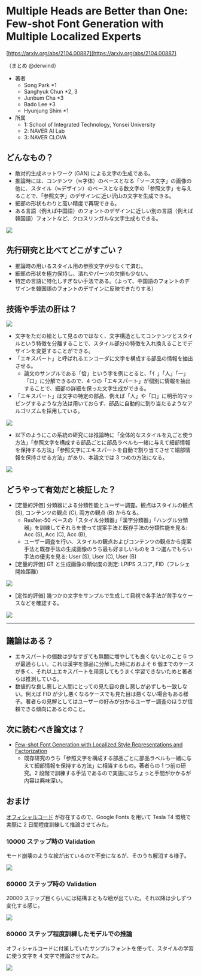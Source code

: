 # Multiple Heads are Better than One: Few-shot Font Generation with Multiple Localized Experts

[https://arxiv.org/abs/2104.00887](https://arxiv.org/abs/2104.00887)

（まとめ @derwind）

- 著者
    - Song Park *1
    - Sanghyuk Chun *2, 3
    - Junbum Cha *3
    - Bado Lee *3
    - Hyunjung Shim *1
- 所属
    - 1: School of Integrated Technology, Yonsei University
    - 2: NAVER AI Lab
    - 3: NAVER CLOVA 

## どんなもの？

- 敵対的生成ネットワーク (GAN) による文字の生成である。
- 推論時には、コンテンツ（≒字体）のベースとなる「ソース文字」の画像の他に、スタイル（≒デザイン）のベースとなる数文字の「参照文字」を与えることで、「参照文字」のデザインに近い沢山の文字を生成できる。
- 細部の形状もわりと高い精度で再現できる。
- ある言語（例えば中国語）のフォントのデザインに近しい別の言語（例えば韓国語）フォントなど、クロスリンガルな文字生成もできる。

![](arxiv_2104.00887/concept.png)

## 先行研究と比べてどこがすごい？

- 推論時の用いるスタイル用の参照文字が少なくて済む。
- 細部の形状を極力保持し、潰れやパーツの欠損も少ない。
- 特定の言語に特化しすぎない手法である。（よって、中国語のフォントのデザインを韓国語のフォントのデザインに反映できたりする）

## 技術や手法の肝は？

![](arxiv_2104.00887/overview.png)

- 文字をただの絵として見るのではなく、文字構造としてコンテンツとスタイルという特徴を分離することで、スタイル部分の特徴を入れ換えることでデザインを変更することができる。
- 「エキスパート」と呼ばれるエンコーダに文字を構成する部品の情報を抽出させる。
    - 論文のサンプルである「佮」という字を例にとると、「亻」「人」「一」「口」に分解できるので、4 つの「エキスパート」が個別に情報を抽出することで、細部の詳細を保った文字生成ができる。 
- 「エキスパート」は文字の特定の部品、例えば「人」や「口」に明示的マッピングするような方法は用いておらず、部品に自動的に割り当たるようなアルゴリズムを採用している。

![](arxiv_2104.00887/localized_experts.png)

- 以下のようにこの系統の研究には推論時に「全体的なスタイルを丸ごと使う方法」「参照文字を構成する部品ごとに部品ラベルも一緒に与えて細部情報を保持する方法」「参照文字にエキスパートを自動で割り当てさせて細部情報を保持させる方法」があり、本論文では 3 つめの方法になる。

![](arxiv_2104.00887/methods_comparison.png)

## どうやって有効だと検証した？

- [定量的評価] 分類器による分類性能とユーザー調査。観点はスタイルの観点 (S), コンテンツの観点 (C), 両方の観点 (B) からなる。
    - ResNet-50 ベースの「スタイル分類器」「漢字分類器」「ハングル分類器」を訓練してそれらを使って提案手法と既存手法の分類性能を見る: Acc (S), Acc (C), Acc (B), 
    - ユーザー調査を行い、スタイルの観点およびコンテンツの観点から提案手法と既存手法の生成画像のうち最も好ましいものを 3 つ選んでもらい手法の優劣を見る: User (S), User (C), User (B)
- [定量的評価] GT と生成画像の類似度の測定: LPIPS スコア, FID（フレシェ開始距離）

![](arxiv_2104.00887/quantitative_experiments.png)

- [定性的評価] 幾つかの文字をサンプルで生成して目視で各手法が苦手なケースなどを確認する。

![](arxiv_2104.00887/qualitative_experiments.png)

---

## 議論はある？

- エキスパートの個数は少なすぎても無闇に増やしても良くないとのこと 6 つが最適らしい。これは漢字を部品に分解した時におおよそ 6 個までのケースが多く、それ以上エキスパートを用意してもうまく学習できないためと著者らは推測している。
- 数値的な良し悪しと人間にとっての見た目の良し悪しが必ずしも一致しない。例えば FID が少し悪くなるケースでも見た目は悪くない場合もある様子。著者らの見解としてはユーザーの好みが分かるユーザー調査のほうが信頼できる傾向にあるとのこと。

## 次に読むべき論文は？

- [Few-shot Font Generation with Localized Style Representations and Factorization](https://arxiv.org/abs/2009.11042)
    - 既存研究のうち「参照文字を構成する部品ごとに部品ラベルも一緒に与えて細部情報を保持する方法」に相当するもの。著者らの 1 つ前の研究。2 段階で訓練する手法であるので実施にはちょっと手間がかかるが内容は興味深い。

## おまけ

[オフィシャルコード](https://github.com/clovaai/mxfont) が存在するので、Google Fonts を用いて Tesla T4 環境で実際に 2 日間程度訓練して推論させてみた。

### 10000 ステップ時の Validation

モード崩壊のような絵が出ているので不安になるが、そのうち解消する様子。

![](arxiv_2104.00887/0010000-val.png)

### 60000 ステップ時の Validation

20000 ステップ目くらいには結構まともな絵が出ていた。それ以降は少しずつ変化する感じ。

![](arxiv_2104.00887/0060000-val.png)

### 60000 ステップ程度訓練したモデルでの推論

オフィシャルコードに付属していたサンプルフォントを使って、スタイルの学習に使う文字を 4 文字で推論させてみた。

![](arxiv_2104.00887/generate_samples.png)
